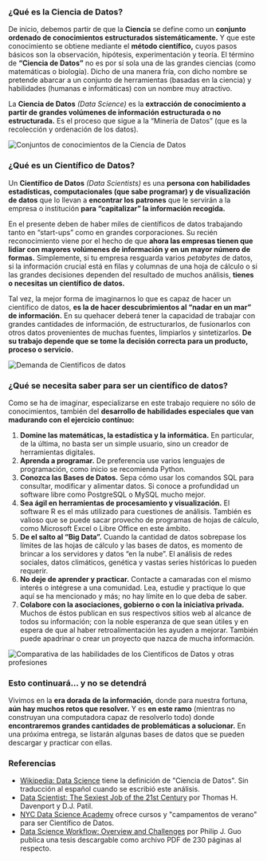 
### ¿Qué es la Ciencia de Datos?

De inicio, debemos partir de que la **Ciencia** se define como un **conjunto ordenado de conocimientos estructurados sistemáticamente.** Y que este conocimiento se obtiene mediante el **método científico,** cuyos pasos básicos son la observación, hipótesis, experimentación y teoría. El término de **“Ciencia de Datos”** no es por sí sola una de las grandes ciencias (como matemáticas o biología). Dicho de una manera fría, con dicho nombre se pretende abarcar a un conjunto de herramientas (basadas en la ciencia) y habilidades (humanas e informáticas) con un nombre muy atractivo.

La **Ciencia de Datos** _(Data Science)_ es la **extracción de conocimiento a partir de grandes volúmenes de información estructurada o no estructurada.** Es el proceso que sigue a la “Minería de Datos” (que es la recolección y ordenación de los datos).

<div style="clear:left;"></div><img class="img-responsive" src="introduccion-a-la-ciencia-de-datos-parte-1/ciencia-de-datos.png" alt="Conjuntos de conocimientos de la Ciencia de Datos">

### ¿Qué es un Científico de Datos?

Un **Científico de Datos** _(Data Scientists)_ es una **persona con habilidades estadísticas, computacionales (que sabe programar) y de visualización de datos** que lo llevan a **encontrar los patrones** que le servirán a la empresa o institución **para “capitalizar” la información recogida.**

En el presente deben de haber miles de científicos de datos trabajando tanto en “start-ups” como en grandes corporaciones. Su recién reconocimiento viene por el hecho de que **ahora las empresas tienen que lidiar con mayores volúmenes de información y en un mayor número de formas.** Simplemente, si tu empresa resguarda varios _petabytes_ de datos, si la información crucial está en filas y columnas de una hoja de cálculo o si las grandes decisiones dependen del resultado de muchos análisis, **tienes o necesitas un científico de datos.**

Tal vez, la mejor forma de imaginarnos lo que es capaz de hacer un científico de datos, **es la de hacer descubrimientos al “nadar en un mar” de información.** En su quehacer deberá tener la capacidad de trabajar con grandes cantidades de información, de estructurarlos, de fusionarlos con otros datos provenientes de muchas fuentes, limpiarlos y sintetizarlos. **De su trabajo depende que se tome la decisión correcta para un producto, proceso o servicio.**

<img class="img-responsive" src="introduccion-a-la-ciencia-de-datos-parte-1/demanda-de-cientificos-de-datos.jpg" alt="Demanda de Cientificos de datos">

### ¿Qué se necesita saber para ser un científico de datos?

Como se ha de imaginar, especializarse en este trabajo requiere no sólo de conocimientos, también del **desarrollo de habilidades especiales que van madurando con el ejercicio contínuo:**

1. **Domine las matemáticas, la estadística y la informática.** En particular, de la última, no basta ser un simple usuario, sino un creador de herramientas digitales.
2. **Aprenda a programar.** De preferencia use varios lenguajes de programación, como inicio se recomienda Python.
3. **Conozca las Bases de Datos.** Sepa cómo usar los comandos SQL para consultar, modificar y alimentar datos. Si conoce a profundidad un software libre como PostgreSQL o MySQL mucho mejor.
4. **Sea ágil en herramientas de procesamiento y visualización.** El software R es el más utilizado para cuestiones de análisis. También es valioso que se puede sacar provecho de programas de hojas de cálculo, como Microsoft Excel o Libre Office en este ámbito.
5. **De el salto al “Big Data”.** Cuando la cantidad de datos sobrepase los límites de las hojas de cálculo y las bases de datos, es momento de brincar a los servidores y datos “en la nube”. El análisis de redes sociales, datos climáticos, genética y vastas series históricas lo pueden requerir.
6. **No deje de aprender y practicar.** Contacte a camaradas con el mismo interés o intégrese a una comunidad. Lea, estudie y practique lo que aquí se ha mencionado y más; no hay límite en lo que deba de saber.
7. **Colabore con la asociaciones, gobierno o con la iniciativa privada.** Muchos de éstos publican en sus respectivos sitios web al alcance de todos su información; con la noble esperanza de que sean útiles y en espera de que al haber retroalimentación les ayuden a mejorar. También puede apadrinar o crear un proyecto que nazca de mucha información.

<img class="img-responsive" src="introduccion-a-la-ciencia-de-datos-parte-1/habilidades-del-cientifico-de-datos.jpg" alt="Comparativa de las habilidades de los Cientificos de Datos y otras profesiones">

### Esto continuará... y no se detendrá

Vivimos en la **era dorada de la información,** donde para nuestra fortuna, **aún hay muchos retos que resolver.** Y es **en este ramo** (mientras no construyan una computadora capaz de resolverlo todo) donde **encontraremos grandes cantidades de problemáticas a solucionar.** En una próxima entrega, se listarán algunas bases de datos que se pueden descargar y practicar con ellas.

### Referencias

* [Wikipedia: Data Science](https://en.wikipedia.org/wiki/Data_science) tiene la definición de "Ciencia de Datos". Sin traducción al español cuando se escribió este análisis.
* [Data Scientist: The Sexiest Job of the 21st Century](https://hbr.org/2012/10/data-scientist-the-sexiest-job-of-the-21st-century/) por Thomas H. Davenport y D.J. Patil.
* [NYC Data Science Academy](http://nycdatascience.com/) ofrece cursos y "campamentos de verano" para ser Científico de Datos.
* [Data Science Workflow: Overview and Challenges](http://www.pgbovine.net/CACM-data-science-workflow.htm) por Philip J. Guo publica una tesis descargable como archivo PDF de 230 páginas al respecto.
